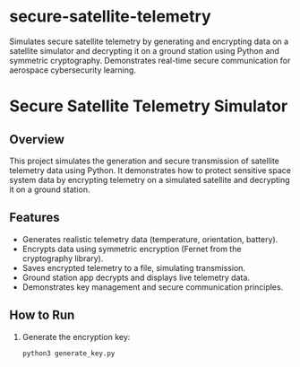 # secure-satellite-telemetry
Simulates secure satellite telemetry by generating and encrypting data on a satellite simulator and decrypting it on a ground station using Python and symmetric cryptography. Demonstrates real-time secure communication for aerospace cybersecurity learning.
# Secure Satellite Telemetry Simulator

## Overview
This project simulates the generation and secure transmission of satellite telemetry data using Python. It demonstrates how to protect sensitive space system data by encrypting telemetry on a simulated satellite and decrypting it on a ground station.

## Features
- Generates realistic telemetry data (temperature, orientation, battery).
- Encrypts data using symmetric encryption (Fernet from the cryptography library).
- Saves encrypted telemetry to a file, simulating transmission.
- Ground station app decrypts and displays live telemetry data.
- Demonstrates key management and secure communication principles.

## How to Run
1. Generate the encryption key:
   ```bash
   python3 generate_key.py
